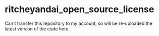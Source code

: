 # ritcheyandai_open_source_license

Can't transfer this repository to my account, so will be re-uploaded the latest version of the code here.
